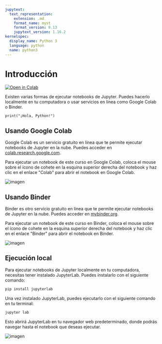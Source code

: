```yaml
---
jupytext:
  text_representation:
    extension: .md
    format_name: myst
    format_version: 0.13
    jupytext_version: 1.16.2
kernelspec:
  display_name: Python 3
  language: python
  name: python3
---
```


# Introducción

[![Open in Colab](https://colab.research.google.com/assets/colab-badge.svg)](https://colab.research.google.com/github/lalgonzales/geo-intro-py/blob/main/contenido/python/01_introduccion.ipynb)

Existen varias formas de ejecutar notebooks de Jupyter. Puedes hacerlo localmente en tu computadora o usar servicios en línea como Google Colab o Binder.

```{code-cell} ipython3
print("¡Hola, Python!")
```

## Usando Google Colab

Google Colab es un servicio gratuito en línea que te permite ejecutar notebooks de Jupyter en la nube. Puedes acceder en [colab.research.google.com](https://colab.research.google.com/).

Para ejecutar un notebook de este curso en Google Colab, coloca el mouse sobre el ícono de cohete en la esquina superior derecha del notebook y haz clic en el enlace "Colab" para abrir el notebook en Google Colab.

![imagen](https://github.com/user-attachments/assets/65e9c75a-5e45-4021-b8c2-a383467a80b7)

## Usando Binder

Binder es otro servicio gratuito en línea que te permite ejecutar notebooks de Jupyter en la nube. Puedes acceder en [mybinder.org](https://mybinder.org/).

Para ejecutar un notebook de este curso en Binder, coloca el mouse sobre el ícono de cohete en la esquina superior derecha del notebook y haz clic en el enlace "Binder" para abrir el notebook en Binder.

![imagen](https://github.com/user-attachments/assets/65c5ea68-4bf4-45c0-94cc-7e59ec8498e9)

## Ejecución local

Para ejecutar notebooks de Jupyter localmente en tu computadora, necesitas tener instalado JupyterLab. Puedes instalarlo con el siguiente comando:

```bash
pip install jupyterlab
```

Una vez instalado JupyterLab, puedes ejecutarlo con el siguiente comando en tu terminal:

```bash
jupyter lab
```

Esto abrirá JupyterLab en tu navegador web predeterminado, donde podrás navegar hasta el notebook que deseas ejecutar.

![imagen](https://github.com/user-attachments/assets/51863486-0881-470d-a960-990c762cd6bb)

